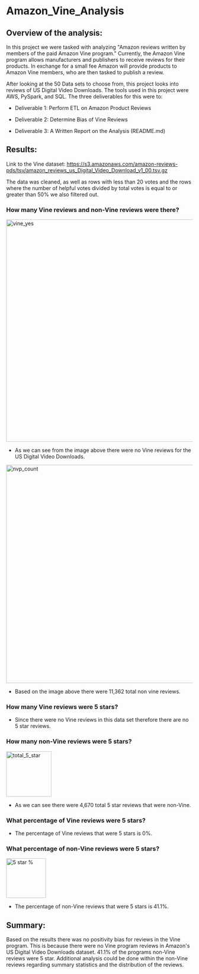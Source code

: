 # Amazon_Vine_Analysis

## Overview of the analysis: 

In this project we were tasked with analyzing "Amazon reviews written by members of the paid Amazon Vine program." Currently, the Amazon Vine program allows manufacturers and publishers to receive reviews for their products. In exchange for a small fee Amazon will provide products to Amazon Vine members, who are then tasked to publish a review.

After looking at the 50 Data sets to choose from, this project looks into reviews of US Digital Video Downloads. The tools used in this project were AWS, PySpark, and SQL. The three deliverables for this were to:

- Deliverable 1: Perform ETL on Amazon Product Reviews

- Deliverable 2: Determine Bias of Vine Reviews

- Deliverable 3: A Written Report on the Analysis (README.md)

## Results: 

Link to the Vine dataset: https://s3.amazonaws.com/amazon-reviews-pds/tsv/amazon_reviews_us_Digital_Video_Download_v1_00.tsv.gz

The data was cleaned, as well as rows with less than 20 votes and the rows where the number of helpful votes divided by total votes is equal to or greater than 50% we also filtered out. 

### How many Vine reviews and non-Vine reviews were there?

<img width="599" alt="vine_yes" src="https://user-images.githubusercontent.com/112028534/212218979-04453e9a-c535-4251-b86d-6a37354470cb.png">

- As we can see from the image above there were no Vine reviews for the US Digital Video Downloads.

<img width="588" alt="nvp_count" src="https://user-images.githubusercontent.com/112028534/212220617-01a406a2-fca4-4c6c-9cc7-16ad9a00e778.png">

- Based on the image above there were 11,362 total non vine reviews.

### How many Vine reviews were 5 stars? 

- Since there were no Vine reviews in this data set therefore there are no 5 star reviews.

### How many non-Vine reviews were 5 stars?

<img width="122" alt="total_5_star" src="https://user-images.githubusercontent.com/112028534/212221389-0382ca40-d617-4c3e-87ea-274aa8139168.png">

- As we can see there were 4,670 total 5 star reviews that were non-Vine. 

### What percentage of Vine reviews were 5 stars? 

- The percentage of Vine reviews that were 5 stars is 0%.

### What percentage of non-Vine reviews were 5 stars?

<img width="107" alt="5 star %" src="https://user-images.githubusercontent.com/112028534/212222620-7eda96f3-864b-44de-9d0b-f8174061d3d3.png">

- The percentage of non-Vine reviews that were 5 stars is 41.1%.

## Summary: 

Based on the results there was no positivity bias for reviews in the Vine program. This is because there were no Vine program reviews in Amazon's US Digital Video Downloads dataset. 41.1% of the programs non-Vine reviews were 5 star. Additional analysis could be done within the non-Vine reviews regarding summary statistics and the distribution of the reviews. 
